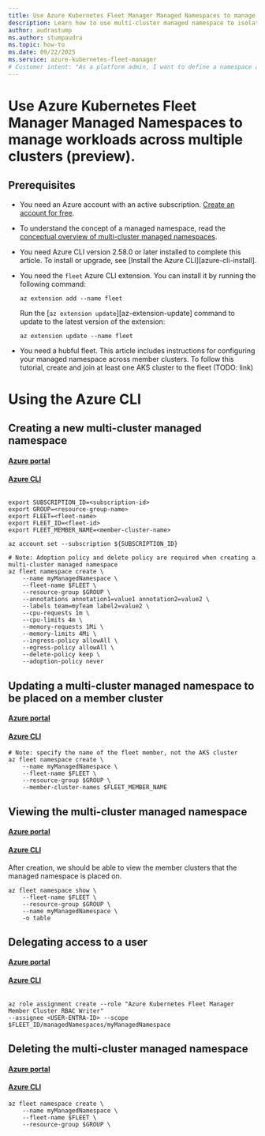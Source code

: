 ```yaml
---
title: Use Azure Kubernetes Fleet Manager Managed Namespaces to manage workloads across multiple clusters. 
description: Learn how to use multi-cluster managed namespace to isolate and manage workloads across multiple fleet members.
author: audrastump
ms.author: stumpaudra
ms.topic: how-to
ms.date: 09/22/2025
ms.service: azure-kubernetes-fleet-manager
# Customer intent: "As a platform admin, I want to define a namespace and deploy it across selected fleet clusters so I can delegate application teams access to resources on any cluster where the namespace exists."
---
```

# Use Azure Kubernetes Fleet Manager Managed Namespaces to manage workloads across multiple clusters (preview).

## Prerequisites
* You need an Azure account with an active subscription. [Create an account for free](https://azure.microsoft.com/free/?WT.mc_id=A261C142F).

* To understand the concept of a managed namespace, read the [conceptual overview of multi-cluster managed namespaces](./concepts-fleet-managed-namespaces.md).

* You need Azure CLI version 2.58.0 or later installed to complete this article. To install or upgrade, see [Install the Azure CLI][azure-cli-install].

* You need the `fleet` Azure CLI extension. You can install it by running the following command:

  ```azurecli-interactive
  az extension add --name fleet
  ```

  Run the [`az extension update`][az-extension-update] command to update to the latest version of the extension:

  ```azurecli-interactive
  az extension update --name fleet
  ```

* You need a hubful fleet. This article includes instructions for configuring your managed namespace across member clusters. To follow this tutorial, create and join at least one AKS cluster to the fleet (TODO: link)

# Using the Azure CLI

## Creating a new multi-cluster managed namespace 
#### [Azure portal](#tab/azure-portal)
#### [Azure CLI](#tab/cli)

```azurecli-interactive

export SUBSCRIPTION_ID=<subscription-id>
export GROUP=<resource-group-name>
export FLEET=<fleet-name>
export FLEET_ID=<fleet-id>
export FLEET_MEMBER_NAME=<member-cluster-name>

az account set --subscription ${SUBSCRIPTION_ID}

# Note: Adoption policy and delete policy are required when creating a multi-cluster managed namespace
az fleet namespace create \ 
    --name myManagedNamespace \ 
    --fleet-name $FLEET \ 
    --resource-group $GROUP \ 
    --annotations annotation1=value1 annotation2=value2 \ 
    --labels team=myTeam label2=value2 \ 
    --cpu-requests 1m \ 
    --cpu-limits 4m \ 
    --memory-requests 1Mi \ 
    --memory-limits 4Mi \ 
    --ingress-policy allowAll \ 
    --egress-policy allowAll \ 
    --delete-policy keep \ 
    --adoption-policy never 

```
## Updating a multi-cluster managed namespace to be placed on a member cluster
#### [Azure portal](#tab/azure-portal)
#### [Azure CLI](#tab/cli)
```azurecli-interactive
# Note: specify the name of the fleet member, not the AKS cluster
az fleet namespace create \ 
    --name myManagedNamespace \ 
    --fleet-name $FLEET \ 
    --resource-group $GROUP \ 
    --member-cluster-names $FLEET_MEMBER_NAME
```

## Viewing the multi-cluster managed namespace

#### [Azure portal](#tab/azure-portal)
#### [Azure CLI](#tab/cli)
After creation, we should be able to view the member clusters that the managed namespace is placed on.

```azurecli-interactive
az fleet namespace show \ 
    --fleet-name $FLEET \ 
    --resource-group $GROUP \ 
    --name myManagedNamespace \ 
    -o table 
```

## Delegating access to a user 
#### [Azure portal](#tab/azure-portal)
#### [Azure CLI](#tab/cli)
```azurecli-interactive

az role assignment create --role "Azure Kubernetes Fleet Manager Member Cluster RBAC Writer" 
--assignee <USER-ENTRA-ID> --scope $FLEET_ID/managedNamespaces/myManagedNamespace
```

## Deleting the multi-cluster managed namespace

#### [Azure portal](#tab/azure-portal)
#### [Azure CLI](#tab/cli)
```azurecli-interactive
az fleet namespace create \ 
    --name myManagedNamespace \ 
    --fleet-name $FLEET \ 
    --resource-group $GROUP \ 
```





